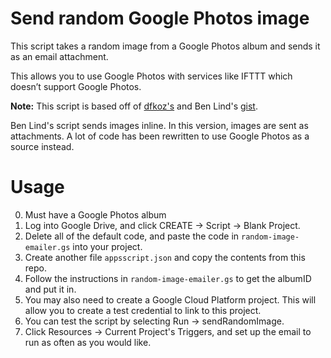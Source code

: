 # Send random Google Photos image

This script takes a random image from a Google Photos album and sends it as an email attachment.

This allows you to use Google Photos with services like IFTTT which doesn’t support Google Photos.

**Note:**
This script is based off of [dfkoz's](https://gist.github.com/dfkoz/5860786) and Ben Lind's [gist](https://github.com/benlind/random-image-emailer).

Ben Lind's script sends images inline. In this version, images are sent as attachments. A lot of code has been rewritten to use Google Photos as a source instead.

# Usage

0. Must have a Google Photos album
1. Log into Google Drive, and click CREATE -> Script -> Blank Project.
2. Delete all of the default code, and paste the code in `random-image-emailer.gs` into your project.
3. Create another file `appsscript.json` and copy the contents from this repo.
4. Follow the instructions in `random-image-emailer.gs` to get the albumID and put it in.
5. You may also need to create a Google Cloud Platform project. This will allow you to create a test credential to link to this project.
6. You can test the script by selecting Run -> sendRandomImage.
7. Click Resources -> Current Project's Triggers, and set up the email to run as often as you would like.
